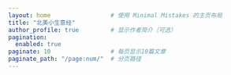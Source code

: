 ```yaml
---
layout: home                 # 使用 Minimal Mistakes 的主页布局
title: "北美小生意经"
author_profile: true         # 显示作者简介（可选）
pagination:
  enabled: true
paginate: 10                 # 每页显示10篇文章
paginate_path: "/page:num/"  # 分页路径
---
```




